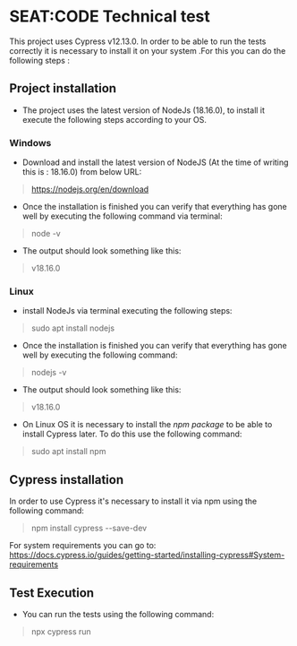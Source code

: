 # SEAT:CODE Technical test

This project uses Cypress v12.13.0. In order to be able to run the tests correctly it is necessary to install it on your system .For this you can do the following steps :

## Project installation
  - The project uses the latest version of NodeJs (18.16.0), to install it execute the following steps according to your OS.

### Windows
- Download and install the latest version of NodeJS (At the time of writing this is : 18.16.0) from below URL:
> https://nodejs.org/en/download

- Once the installation is finished you can verify that everything has gone well by executing the following command via terminal:
> node -v 

- The output should look something like this:
> v18.16.0

### Linux
- install NodeJs via terminal executing the following steps:
>  sudo apt install nodejs

- Once the installation is finished you can verify that everything has gone well by executing the following command:
> nodejs -v 

- The output should look something like this:
> v18.16.0

- On Linux OS it is necessary to install the *npm package* to be able to install Cypress later. To do this use the following command:
> sudo apt install npm


## Cypress installation
In order to use Cypress it's necessary to install it via npm using the following command:
> npm install cypress --save-dev

For system requirements you can go to: https://docs.cypress.io/guides/getting-started/installing-cypress#System-requirements

## Test Execution
- You can run the tests using the following command:
> npx cypress run
